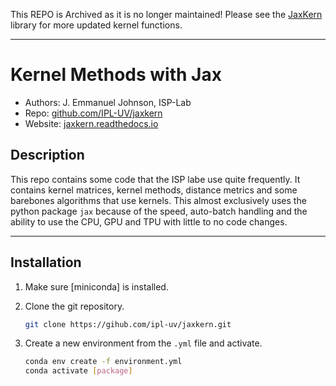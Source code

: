 This REPO is Archived as it is no longer maintained! Please see the [JaxKern](https://github.com/JaxGaussianProcesses/JaxKern) library for more updated kernel functions.

---
# Kernel Methods with Jax

* Authors: J. Emmanuel Johnson, ISP-Lab
* Repo: [github.com/IPL-UV/jaxkern](https://github.com/IPL-UV/jaxkern)
* Website: [jaxkern.readthedocs.io](https://jaxkern.readthedocs.io/en/latest/)

## Description

This repo contains some code that the ISP labe use quite frequently. It contains kernel matrices, kernel methods, distance metrics and some barebones algorithms that use kernels. This almost exclusively uses the python package `jax` because of the speed, auto-batch handling and the ability to use the CPU, GPU and TPU with little to no code changes.

---

## Installation

1. Make sure [miniconda] is installed.
2. Clone the git repository.

   ```bash
   git clone https://gihub.com/ipl-uv/jaxkern.git
   ```

3. Create a new environment from the `.yml` file and activate.

   ```bash
   conda env create -f environment.yml
   conda activate [package]
   ```
